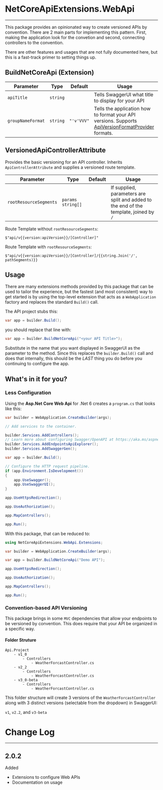 ﻿# NetCoreApiExtensions.WebApi
---
This package provides an opinionated way to create versioned APIs by convention. There are 2 main parts for implementing this pattern. First, making the application look for the convetion and second, connecting controllers to the convention.

There are other features and usages that are not fully documented here, but this is a fast-track primer to setting things up.

## BuildNetCoreApi (Extension)
| Parameter | Type | Default | Usage | 
| ----------- | ----------- | ---------- | ---------- |
| `apiTitle` | `string` | | Tells SwaggerUI what title to display for your API |
| `groupNameFormat` | `string` | `"'v'VVV"` | Tells the application how to format your API versions. Supports [ApiVersionFormatProvider](https://github.com/dotnet/aspnet-api-versioning/wiki/Version-Format) formats. |

## VersionedApiControllerAttribute

Provides the basic versioning for an API controller. Inherits `ApiControllerAttribute`
and supplies a versioned route template.

| Parameter | Type | Default | Usage | 
| ----------- | ----------- | ---------- | ---------- |
| `rootResourceSegments` | `params string[]` | | If supplied, parameters are split and added to the end of the template, joined by `/` |

Route Template without `rootResourceSegments`:

```
$"api/v{{version:apiVersion}}/[Controller]"
```

Route Template with `rootResourceSegments`:

```
$"api/v{{version:apiVersion}}/[Controller]/{{string.Join('/', pathSegments)}}
```

## Usage

There are many extensions methods provided by this package that can be used to tailor the experience, but the fastest (and most consistent) way to get started is by using the top-level extension that acts as a `WebApplication` factory and replaces the standard `Build()` call.

The API project stubs this:
``` C#
var app = builder.Build();
```

you should replace that line with:
``` C#
var app = builder.BuildNetCoreApi("<your API Title>");
```

Substitute in the name that you want displayed in SwaggerUI as the parameter to the method. Since this replaces the `builder.Build()` call and does that internally, this should be the *LAST* thing you do before you continuing to configure the app.


## What's in it for you?
### Less Configuration
Using the **Asp.Net Core Web Api** for .Net 6 creates a `program.cs` that looks like this:
``` C#
var builder = WebApplication.CreateBuilder(args);

// Add services to the container.

builder.Services.AddControllers();
// Learn more about configuring Swagger/OpenAPI at https://aka.ms/aspnetcore/swashbuckle
builder.Services.AddEndpointsApiExplorer();
builder.Services.AddSwaggerGen();

var app = builder.Build();

// Configure the HTTP request pipeline.
if (app.Environment.IsDevelopment())
{
    app.UseSwagger();
    app.UseSwaggerUI();
}

app.UseHttpsRedirection();

app.UseAuthorization();

app.MapControllers();

app.Run();
```
With this package, that can be reduced to:
``` C# 
using NetCoreApiExtensions.WebApi.Extensions;

var builder = WebApplication.CreateBuilder(args);

var app = builder.BuildNetCoreApi("Demo API");

app.UseHttpsRedirection();

app.UseAuthorization();

app.MapControllers();

app.Run();
```

### Convention-based API Versioning
This package brings in some `MVC` dependencies that allow your endpoints to be versioned by convention. This does require that your API be organized in a specific way.

#### Folder Struture
```
Api.Project
    - v1_0
        - Controllers
            - WeatherForcastController.cs
    - v2_2
        - Controllers
            - WeatherForcastController.cs
    - v3_0-beta
        - Controllers
            - WeatherForcastController.cs
```
This folder structure will create 3 versions of the `WeatherForcastController` along with 3 distinct versions (selectable from the dropdown) in SwaggerUI:

`v1`, `v2.2`, and `v3-beta` 

# Change Log
---

## 2.0.2
Added
* Extensions to configure Web APIs
* Documentation on usage